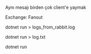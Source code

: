 Aynı mesajı birden çok client'e yaymak 

Exchange: Fanout

dotnet run > logs_from_rabbit.log

dotnet run > log.txt

dotnet run
